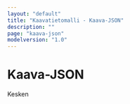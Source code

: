 ```yaml
---
layout: "default"
title: "Kaavatietomalli - Kaava-JSON"
description: ""
page: "kaava-json"
modelversion: "1.0"
---
```

# Kaava-JSON

Kesken
